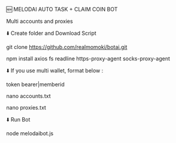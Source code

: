 🆕 MELODAI AUTO TASK + CLAIM COIN BOT

Multi accounts and proxies

⬇️ Create folder and Download Script

git clone https://github.com/realmomoki/botai.git

npm install axios fs readline https-proxy-agent socks-proxy-agent

⬇️ If you use multi wallet, format below :

token bearer|memberid

nano accounts.txt

nano proxies.txt

⬇️ Run Bot

node melodaibot.js
